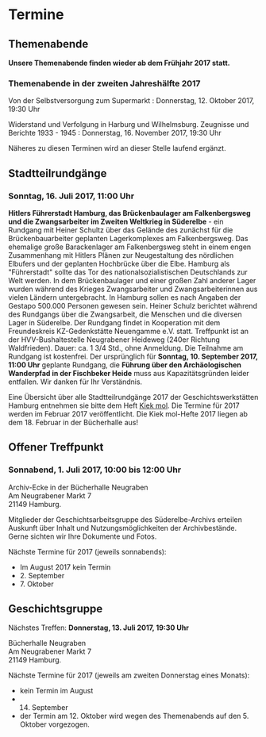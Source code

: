 # Termine

## Themenabende

**Unsere Themenabende finden wieder ab dem Frühjahr 2017 statt.**

### Themenabende in der zweiten Jahreshälfte 2017

Von der Selbstversorgung zum Supermarkt
:   Donnerstag, 12. Oktober 2017, 19:30 Uhr

Widerstand und Verfolgung in Harburg und Wilhelmsburg. Zeugnisse und Berichte 1933 - 1945
:   Donnerstag, 16. November 2017, 19:30 Uhr

Näheres zu diesen Terminen wird an dieser Stelle laufend ergänzt.

## Stadtteilrundgänge

### Sonntag, 16. Juli 2017, 11:00 Uhr

**Hitlers Führerstadt Hamburg, das Brückenbaulager am Falkenbergsweg und die Zwangsarbeiter im Zweiten Weltkrieg in Süderelbe** - ein Rundgang mit Heiner Schultz über das
Gelände des zunächst für die Brückenbauarbeiter geplanten Lagerkomplexes
am Falkenbergsweg. Das ehemalige große Barackenlager am Falkenbergsweg
steht in einem engen Zusammenhang mit Hitlers Plänen zur Neugestaltung
des nördlichen Elbufers und der geplanten Hochbrücke über die Elbe.
Hamburg als "Führerstadt" sollte das Tor des nationalsozialistischen
Deutschlands zur Welt werden. In dem Brückenbaulager und einer großen
Zahl anderer Lager wurden während des Krieges Zwangsarbeiter und
Zwangsarbeiterinnen aus vielen Ländern untergebracht. In Hamburg sollen
es nach Angaben der Gestapo 500.000 Personen gewesen sein. Heiner Schulz
berichtet während des Rundgangs über die Zwangsarbeit, die Menschen und
die diversen Lager in Süderelbe. Der Rundgang findet in Kooperation mit
dem Freundeskreis KZ-Gedenkstätte Neuengamme e.V. statt. Treffpunkt ist
an der HVV-Bushaltestelle Neugrabener Heideweg (240er Richtung
Waldfrieden). Dauer: ca. 1 3/4 Std., ohne Anmeldung. Die Teilnahme am
Rundgang ist kostenfrei. Der ursprünglich für **Sonntag, 10. September
2017, 11:00 Uhr** geplante Rundgang, die **Führung über den
Archäologischen Wanderpfad in der Fischbeker Heide** muss aus
Kapazitätsgründen leider entfallen. Wir danken für Ihr Verständnis.

Eine Übersicht über alle Stadtteilrundgänge 2017 der Geschichtswerkstätten Hamburg entnehmen sie bitte dem Heft [Kiek mol](/img/Kiekmol_2017.pdf). Die Termine für 2017 werden im Februar 2017 veröffentlicht. Die Kiek mol-Hefte 2017 liegen ab dem 18. Februar in der Bücherhalle aus!

## Offener Treffpunkt

### Sonnabend, 1. Juli 2017, 10:00 bis 12:00 Uhr

Archiv-Ecke in der Bücherhalle Neugraben  
Am Neugrabener Markt 7  
21149 Hamburg.

Mitglieder der Geschichtsarbeitsgruppe des Süderelbe-Archivs erteilen Auskunft über
Inhalt und Nutzungsmöglichkeiten der Archivbestände. Gerne sichten wir
Ihre Dokumente und Fotos.

Nächste Termine für 2017 (jeweils sonnabends):

- Im August 2017 kein Termin
- 2\. September
- 7\. Oktober

## Geschichtsgruppe

Nächstes Treffen: **Donnerstag, 13. Juli 2017, 19:30 Uhr**

Bücherhalle Neugraben  
Am Neugrabener Markt 7  
21149 Hamburg.

Nächste Termine für 2017 (jeweils am zweiten Donnerstag eines Monats):

- kein Termin im August
- 14. September
- der Termin am 12. Oktober wird wegen des Themenabends auf den 5. Oktober vorgezogen.
